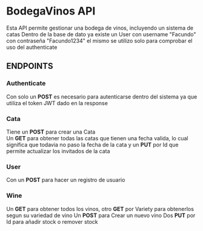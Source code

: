 # BodegaVinos API

Esta API permite gestionar una bodega de vinos, incluyendo un sistema de catas
Dentro de la base de dato ya existe un User con username "Facundo" con contraseña "Facundo1234"
el mismo se utilizo solo para comprobar el uso del authenticate

## ENDPOINTS
### Authenticate
Con solo un **POST** es necesario para autenticarse dentro del sistema ya que utiliza el token JWT dado en la response 
### Cata
Tiene un **POST** para crear una Cata  
Un **GET** para obtener todas las catas que tienen una fecha valida, lo cual significa que todavia no paso la fecha de la cata
y un **PUT** por Id que permite actualizar los invitados de la cata
### User
Con un **POST** para hacer un registro de usuario
### Wine
Un **GET** para obtener todos los vinos, otro **GET** por Variety para obtenerlos segun su variedad de vino
Un **POST** para Crear un nuevo vino
Dos **PUT** por Id para añadir stock o remover stock
